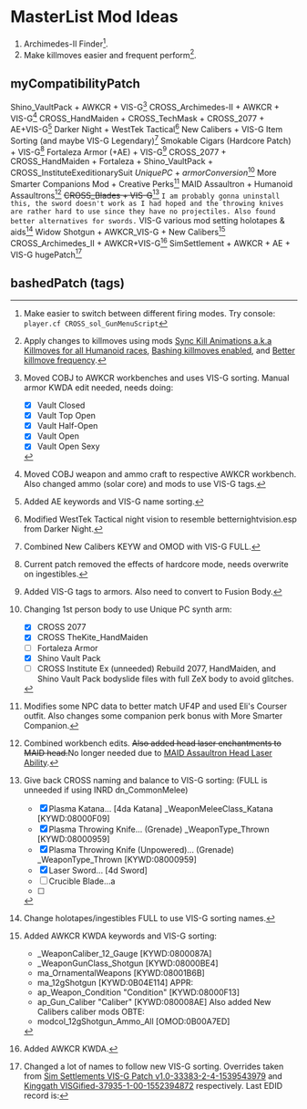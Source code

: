 # MasterList Mod Ideas

1. Archimedes-II Finder[^CEFF2D7D].
2. Make killmoves easier and frequent perform[^8F4C28EF].

[^CEFF2D7D]: Make easier to switch between different firing modes. Try console:
`player.cf CROSS_sol_GunMenuScript`

[^8F4C28EF]: Apply changes to killmoves using mods [Sync Kill Animations a.k.a Killmoves for all Humanoid races](https://www.nexusmods.com/fallout4/mods/15408), [Bashing killmoves enabled](https://www.nexusmods.com/fallout4/mods/13370), and [Better killmove frequency](https://www.nexusmods.com/fallout4/mods/12673).

## myCompatibilityPatch

Shino_VaultPack + AWKCR + VIS-G[^4652CD7D]
CROSS_Archimedes-II + AWKCR + VIS-G[^4D7311B0]
CROSS_HandMaiden + CROSS_TechMask + CROSS_2077 + AE+VIS-G[^BCD6EDE2]
Darker Night + WestTek Tactical[^BEBDE78F]
New Calibers + VIS-G Item Sorting (and maybe VIS-G Legendary)[^378F4450]
Smokable Cigars (Hardcore Patch) + VIS-G[^3ECF7B48]
Fortaleza Armor (+AE) + VIS-G[^C538C2B1]
CROSS_2077 + CROSS_HandMaiden + Fortaleza + Shino_VaultPack + CROSS_InstituteExeditionarySuit _UniquePC_ + _armorConversion_[^43F8030E]
More Smarter Companions Mod + Creative Perks[^18EE74EF]
MAID Assaultron + Humanoid Assaultrons[^22E1BF3C]
~~CROSS_Blades + VIS-G~~[^8C461351] `I am probably gonna uninstall this, the sword doesn't work as I had hoped and the throwing knives are rather hard to use since they have no projectiles. Also found better alternatives for swords.`
VIS-G various mod setting holotapes & aids[^91E0ADE0]
Widow Shotgun + AWKCR_VIS-G + New Calibers[^1C9C6C03]
CROSS_Archimedes_II + AWKCR+VIS-G[^F4B564C9]
SimSettlement + AWKCR + AE + VIS-G hugePatch[^36EB201B]

[^4652CD7D]: Moved COBJ to AWKCR workbenches and uses VIS-G sorting. Manual armor KWDA edit needed, needs doing:
    - [x] Vault Closed
    - [x] Vault Top Open
    - [x] Vault Half-Open
    - [x] Vault Open
    - [x] Vault Open Sexy
[^4D7311B0]: Moved COBJ weapon and ammo craft to respective AWKCR workbench. Also changed ammo (solar core) and mods to use VIS-G tags.
[^BCD6EDE2]: Added AE keywords and VIS-G name sorting.
[^BEBDE78F]: Modified WestTek Tactical night vision to resemble betternightvision.esp from Darker Night.
[^378F4450]: Combined New Calibers KEYW and OMOD with VIS-G FULL.
[^3ECF7B48]: Current patch removed the effects of hardcore mode, needs overwrite on ingestibles.
[^C538C2B1]: Added VIS-G tags to armors. Also need to convert to Fusion Body.
[^43F8030E]: Changing 1st person body to use Unique PC synth arm:
    - [x] CROSS 2077
    - [x] CROSS TheKite_HandMaiden
    - [ ] Fortaleza Armor
    - [x] Shino Vault Pack
    - [ ] CROSS Institute Ex (unneeded)
Rebuild 2077, HandMaiden, and Shino Vault Pack bodyslide files with full ZeX body to avoid glitches.
[^18EE74EF]: Modifies some NPC data to better match UF4P and used Eli's Courser outfit. Also changes some companion perk bonus with More Smarter Companion.
[^22E1BF3C]: Combined workbench edits. ~~Also added head laser enchantments to MAID head.~~No longer needed due to [MAID Assaultron Head Laser Ability](https://www.nexusmods.com/fallout4/mods/37613).
[^8C461351]: Give back CROSS naming and balance to VIS-G sorting: (FULL is unneeded if using INRD dn_CommonMelee)
    - [x] Plasma Katana... [4da Katana] _WeaponMeleeClass_Katana [KYWD:08000F09]
    - [x] Plasma Throwing Knife... (Grenade) _WeaponType_Thrown [KYWD:08000959]
    - [x] Plasma Throwing Knife (Unpowered)... (Grenade) _WeaponType_Thrown [KYWD:08000959]
    - [x] Laser Sword... [4d Sword]
    - [ ] Crucible Blade...a
    - [ ]
[^91E0ADE0]: Change holotapes/ingestibles FULL to use VIS-G sorting names.
[^1C9C6C03]: Added AWKCR KWDA keywords and VIS-G sorting:
    - _WeaponCaliber_12_Gauge [KYWD:0800087A]
    - _WeaponGunClass_Shotgun [KYWD:08000BE4]
    - ma_OrnamentalWeapons [KYWD:08001B6B]
    - ma_12gShotgun [KYWD:0B04E114]
APPR:
    - ap_Weapon_Condition "Condition" [KYWD:08000F13]
    - ap_Gun_Caliber "Caliber" [KYWD:080008AE]
Also added New Calibers caliber mods OBTE:
    - modcol_12gShotgun_Ammo_All [OMOD:0B00A7ED]
[^F4B564C9]: Added AWKCR KWDA.
[^36EB201B]: Changed a lot of names to follow new VIS-G sorting. Overrides taken from [Sim Settlements VIS-G Patch v1.0-33383-2-4-1539543979](https://www.nexusmods.com/fallout4/mods/33383) and [Kinggath VISGified-37935-1-00-1552394872](https://www.nexusmods.com/fallout4/mods/37935) respectively. Last EDID record is: 

## bashedPatch (tags)
